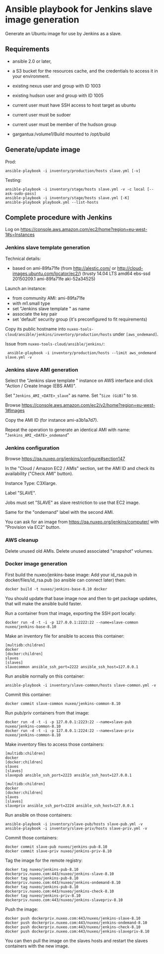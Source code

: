 # Ansible playbook for Jenkins slave image generation

Generate an Ubuntu image for use by Jenkins as a slave.

## Requirements

 - ansible 2.0 or later,
 - a S3 bucket for the resources cache, and the credentials to access it in your environment.

 - existing nexus user and group with ID 1003
 - existing hudson user and group with ID 1005
 - current user must have SSH access to host target as ubuntu
 - current user must be sudoer
 - current user must be member of the hudson group
 - gargantua:/volume1/Build mounted to /opt/build

## Generate/update image

Prod:

    ansible-playbook -i inventory/production/hosts slave.yml [-v]

Testing:

    ansible-playbook -i inventory/stage/hosts slave.yml -v -c local [--ask-sudo-pass]
    ansible-playbook -i inventory/stage/hosts slave.yml [-K]
    ansible-playbook playbook.yml --list-hosts

## Complete procedure with Jenkins

Log on https://console.aws.amazon.com/ec2/home?region=eu-west-1#s=Instances

### Jenkins slave template generation

Technical details:

 - based on ami-89fa71fe (from http://alestic.com/ or http://cloud-images.ubuntu.com/locator/ec2/)
(trusty 14.04 LTS amd64 ebs-ssd 20150209.1 ami-89fa71fe aki-52a34525)

Launch an instance:

 - from community AMI: ami-89fa71fe
 - with m1.small type
 - set "Jenkins slave template <DATE>" as name
 - associate the key pair
 - set 'default' security group (it's preconfigured to fit requirements)

Copy its public hostname into `nuxeo-tools-cloud/ansible/jenkins/inventory/production/hosts` under `[aws_ondemand]`.

Issue from `nuxeo-tools-cloud/ansible/jenkins/`:

     ansible-playbook -i inventory/production/hosts --limit aws_ondemand slave.yml -v

### Jenkins slave AMI generation

Select the "Jenkins slave template <DATE>" instance on AWS interface and click "Action / Create Image (EBS AMI)".

Set "`Jenkins_AMI_<DATE>_slave`" as name.
Set "`Size (GiB)`" to `50`.

Browse https://console.aws.amazon.com/ec2/v2/home?region=eu-west-1#Images

Copy the AMI ID (for instance ami-a3b1a7d7).

Repeat the operation to generate an identical AMI with name: "`Jenkins_AMI_<DATE>_ondemand`"

### Jenkins configuration

Browse https://qa.nuxeo.org/jenkins/configure#section147

In the "Cloud / Amazon EC2 / AMIs" section, set the AMI ID and check its availability ("Check AMI" button).

Instance Type: C3Xlarge.

Label "SLAVE".

Jobs must set "SLAVE" as slave restriction to use that EC2 image.

Same for the "ondemand" label with the second AMI.

You can ask for an image from https://qa.nuxeo.org/jenkins/computer/ with "Provision via EC2" button.

### AWS cleanup

Delete unused old AMIs. Delete unused associated "snapshot" volumes.

### Docker image generation

First build the nuxeo/jenkins-base image:
Add your id\_rsa.pub in docker/files/id\_rsa.pub (so ansible can connect later) then:

    docker build -t nuxeo/jenkins-base-8.10 docker

You should update that base image now and then to get package updates, that will make the ansible build faster.


Run a container from that image, exporting the SSH port locally:

    docker run -d -t -i -p 127.0.0.1:2222:22 --name=slave-common nuxeo/jenkins-base-8.10

Make an inventory file for ansible to access this container:

    [multidb:children]
    docker
    [docker:children]
    slaves
    [slaves]
    slavecommon ansible_ssh_port=2222 ansible_ssh_host=127.0.0.1

Run ansible normally on this container:

    ansible-playbook -i inventory/slave-common/hosts slave-common.yml -v

Commit this container:

    docker commit slave-common nuxeo/jenkins-common-8.10

Run pub/priv containers from that image:

    docker run -d -t -i -p 127.0.0.1:2223:22 --name=slave-pub nuxeo/jenkins-common-8.10
    docker run -d -t -i -p 127.0.0.1:2224:22 --name=slave-priv nuxeo/jenkins-common-8.10

Make inventory files to access those containers:

    [multidb:children]
    docker
    [docker:children]
    slaves
    [slaves]
    slavepub ansible_ssh_port=2223 ansible_ssh_host=127.0.0.1

    [multidb:children]
    docker
    [docker:children]
    slaves
    [slaves]
    slavepriv ansible_ssh_port=2224 ansible_ssh_host=127.0.0.1

Run ansible on those containers:

    ansible-playbook -i inventory/slave-pub/hosts slave-pub.yml -v
    ansible-playbook -i inventory/slave-priv/hosts slave-priv.yml -v

Commit those containers:

    docker commit slave-pub nuxeo/jenkins-pub-8.10
    docker commit slave-priv nuxeo/jenkins-priv-8.10

Tag the image for the remote registry:

    docker tag nuxeo/jenkins-pub-8.10 dockerpriv.nuxeo.com:443/nuxeo/jenkins-slave-8.10
    docker tag nuxeo/jenkins-pub-8.10 dockerpriv.nuxeo.com:443/nuxeo/jenkins-ondemand-8.10
    docker tag nuxeo/jenkins-pub-8.10 dockerpriv.nuxeo.com:443/nuxeo/jenkins-check-8.10
    docker tag nuxeo/jenkins-priv-8.10 dockerpriv.nuxeo.com:443/nuxeo/jenkins-slavepriv-8.10

Push the image:

    docker push dockerpriv.nuxeo.com:443/nuxeo/jenkins-slave-8.10
    docker push dockerpriv.nuxeo.com:443/nuxeo/jenkins-ondemand-8.10
    docker push dockerpriv.nuxeo.com:443/nuxeo/jenkins-check-8.10
    docker push dockerpriv.nuxeo.com:443/nuxeo/jenkins-slavepriv-8.10

You can then pull the image on the slaves hosts and restart the slaves containers with the new image.

